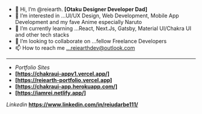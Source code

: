 - 👋 Hi, I’m @reiearth. **[Otaku Designer Developer Dad]**
- 👀 I’m interested in ...UI/UX Design, Web Development, Mobile App Development and my fave Anime especially Naruto
- 🌱 I’m currently learning ...React, Next.Js, Gatsby, Material UI/Chakra UI and other tech stacks
- 💞️ I’m looking to collaborate on ...fellow Freelance Developers
- 📫 How to reach me ...reiearthdev@outlook.com 
---
- *Portfolio Sites*
- **[https://chakraui-appv1.vercel.app/]**
- **[https://reiearth-portfolio.vercel.app]**
- **[https://chakraui-app.herokuapp.com/]**
- **[https://iamrei.netlify.app/]**

*Linkedin*
**https://www.linkedin.com/in/reiudarbe111/**

<!---
reiearth/reiearth is a ✨ special ✨ repository because its `README.md` (this file) appears on your GitHub profile.
You can click the Preview link to take a look at your changes.
--->
